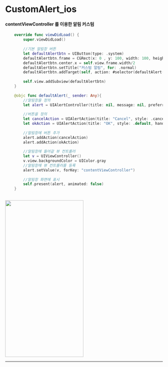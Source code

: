 # CustomAlert_ios

#### contentViewController 를 이용한 알림 커스텀

```swift
    override func viewDidLoad() {
        super.viewDidLoad()
        
        //기본 알림창 버튼
        let defaultAlertbtn = UIButton(type: .system)
        defaultAlertbtn.frame = CGRect(x: 0 , y: 100, width: 100, height: 30)
        defaultAlertbtn.center.x = self.view.frame.width/2
        defaultAlertbtn.setTitle("커스텀 알림", for: .normal)
        defaultAlertbtn.addTarget(self, action: #selector(defaultAlert(_:)), for: .touchUpInside)
        
        self.view.addSubview(defaultAlertbtn)
    }
    
    @objc func defaultAlert(_ sender: Any){
        //알림창을 정의
        let alert = UIAlertController(title: nil, message: nil, preferredStyle: .alert)
        
        //버튼을 정의
        let cancelAction = UIAlertAction(title: "Cancel", style: .cancel, handler: nil)
        let okAction = UIAlertAction(title: "OK", style: .default, handler: nil)
        
        //알림창에 버튼 추가
        alert.addAction(cancelAction)
        alert.addAction(okAction)
        
        //알림창에 들어갈 뷰 컨트롤러
        let v = UIViewController()
        v.view.backgroundColor = UIColor.gray
        //알림창에 뷰 컨트롤러를 등록
        alert.setValue(v, forKey: "contentViewController")
        
        //알림창 화면에 표시
        self.present(alert, animated: false)
    }
  
```

<div>
    <img width="250" height="500" src="https://user-images.githubusercontent.com/30828236/54066767-49e91980-4279-11e9-9d87-984fce2eee96.png">
</div>

- - -
